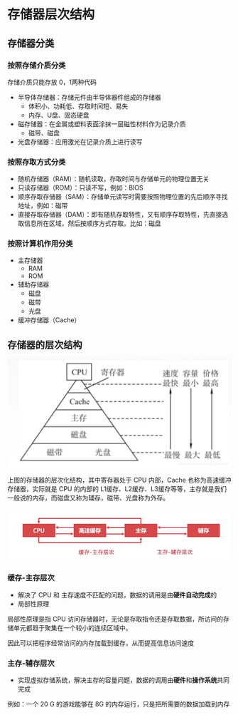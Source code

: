 # 存储器层次结构

## 存储器分类

### **按照存储介质分类**

存储介质只能存放 0，1两种代码

* 半导体存储器：存储元件由半导体器件组成的存储器
  * 体积小、功耗低、存取时间短、易失
  * 内存、U盘、固态硬盘
* 磁存储器：在金属或塑料表面涂抹一层磁性材料作为记录介质
  * 磁带、磁盘
* 光盘存储器：应用激光在记录介质上进行读写

### 按照存取方式分类

* 随机存储器（RAM）：随机读取，存取时间与存储单元的物理位置无关
* 只读存储器（ROM）：只读不写，例如：BIOS
* 顺序存取存储器（SAM）：存储单元读写时需要按照物理位置的先后顺序寻找地址，例如：磁带
* 直接存取存储器（DAM）：即有随机存取特性，又有顺序存取特性，先直接选取信息所在区域，然后按顺序方式存取。比如：磁盘

### 按照计算机作用分类

* 主存储器
  * RAM
  * ROM
* 辅助存储器
  * 磁盘
  * 磁带
  * 光盘
* 缓冲存储器（Cache）

## 存储器的层次结构

![](../.gitbook/assets/cun-chu-qi-ceng-ci-jie-gou-.png)

上图的存储器的层次化结构，其中寄存器处于 CPU 内部，Cache 也称为高速缓冲存储器，实际就是 CPU 的内部的 L1缓存、L2缓存、L3缓存等等，主存就是我们一般说的内存，而磁盘又称为辅存，磁带、光盘称为外存。 

![](../.gitbook/assets/huan-cun-zhu-cun-ceng-ci-.png)

### 缓存-主存层次

* 解决了 CPU 和 主存速度不匹配的问题，数据的调用是由**硬件自动完成**的
* 局部性原理

局部性原理是指 CPU 访问存储器时，无论是存取指令还是存取数据，所访问的存储单元都趋于聚集在一个较小的连续区域中。

因此可以把程序经常访问的内存加载到缓存，从而提高信息访问速度

### 主存-辅存层次

* 实现虚拟存储系统，解决主存的容量问题，数据的调用由**硬件**和**操作系统**共同完成

例如：一个 20 G 的游戏能够在 8G 的内存运行，只是把所需要的数据加载到内存

